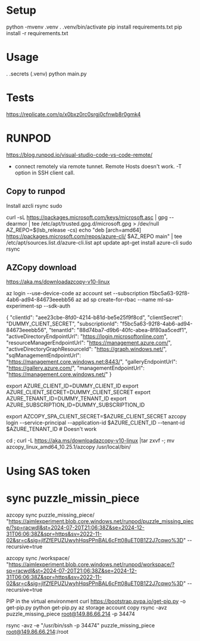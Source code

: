 # Setup

python -mvenv .venv 
. .venv/bin/activate
pip install requirements.txt 
pip install -r requirements.txt 

# Usage
. .secrets
(.venv) python main.py 

# Tests
https://replicate.com/p/x0bxz0rc0srgj0cfnwb8r0gmk4


# RUNPOD
https://blog.runpod.io/visual-studio-code-vs-code-remote/

- connect remotely via remote tunnet. Remote Hosts doesn't work. -T option in SSH client call.


## Copy to runpod
Install azcli rsync sudo 

curl -sL https://packages.microsoft.com/keys/microsoft.asc |   gpg --dearmor |   tee /etc/apt/trusted.gpg.d/microsoft.gpg > /dev/null
AZ_REPO=$(lsb_release -cs)
echo "deb [arch=amd64] https://packages.microsoft.com/repos/azure-cli/ $AZ_REPO main" |   tee /etc/apt/sources.list.d/azure-cli.list
apt update
apt-get install azure-cli sudo rsync
## AZCopy download
https://aka.ms/downloadazcopy-v10-linux

az login --use-device-code
az account set --subscription f5bc5a63-92f8-4ab6-ad94-84673eeebb56
az ad sp create-for-rbac --name ml-sa-experiment-sp --sdk-auth

{
  "clientId": "aee23cbe-8fd0-4214-b81d-be5e25f9f8cd",
  "clientSecret": "DUMMY_CLIENT_SECRET",
  "subscriptionId": "f5bc5a63-92f8-4ab6-ad94-84673eeebb56",
  "tenantId": "88d74ba7-d9b6-40fc-abea-8f80aa5cedf1",
  "activeDirectoryEndpointUrl": "https://login.microsoftonline.com",
  "resourceManagerEndpointUrl": "https://management.azure.com/",
  "activeDirectoryGraphResourceId": "https://graph.windows.net/",
  "sqlManagementEndpointUrl": "https://management.core.windows.net:8443/",
  "galleryEndpointUrl": "https://gallery.azure.com/",
  "managementEndpointUrl": "https://management.core.windows.net/"
}

export AZURE_CLIENT_ID=DUMMY_CLIENT_ID
export AZURE_CLIENT_SECRET=DUMMY_CLIENT_SECRET
export AZURE_TENANT_ID=DUMMY_TENANT_ID
export AZURE_SUBSCRIPTION_ID=DUMMY_SUBSCRIPTION_ID

export AZCOPY_SPA_CLIENT_SECRET=$AZURE_CLIENT_SECRET
azcopy login --service-principal --application-id $AZURE_CLIENT_ID --tenant-id $AZURE_TENANT_ID # Doesn't work

cd ; curl -L  https://aka.ms/downloadazcopy-v10-linux |tar zxvf -; mv azcopy_linux_amd64_10.25.1/azcopy /usr/local/bin/
# Using SAS token

# sync puzzle_missin_piece
azcopy sync puzzle_missing_piece/ "https://aimlexperiment.blob.core.windows.net/runpod/puzzle_missing_piece/?sp=racwdl&st=2024-07-20T21:06:38Z&se=2024-12-31T06:06:38Z&spr=https&sv=2022-11-02&sr=c&sig=jIfZfEPUZUwyhHqsPPnBAL6cFtt08uET0B1Z2J7cqwo%3D" --recursive=true

azcopy sync /workspace/ "https://aimlexperiment.blob.core.windows.net/runpod/workspace/?sp=racwdl&st=2024-07-20T21:06:38Z&se=2024-12-31T06:06:38Z&spr=https&sv=2022-11-02&sr=c&sig=jIfZfEPUZUwyhHqsPPnBAL6cFtt08uET0B1Z2J7cqwo%3D" --recursive=true

PIP in the virtual environment
curl https://bootstrap.pypa.io/get-pip.py -o get-pip.py
python get-pip.py
az storage account copy
rsync -avz puzzle_missing_piece root@149.86.66.214 -p 34474

rsync -avz -e "/usr/bin/ssh -p 34474" puzzle_missing_piece root@149.86.66.214:/root
